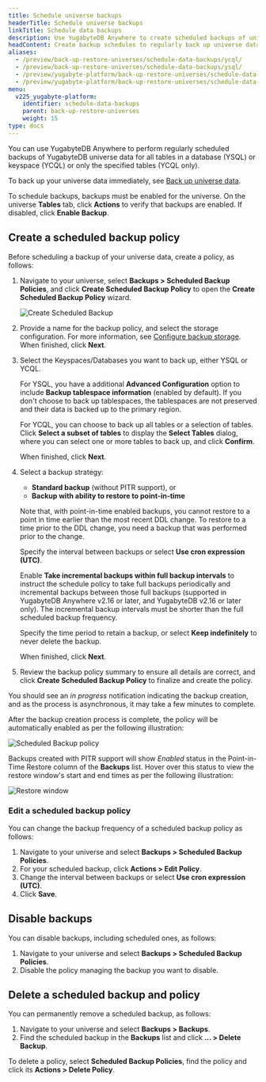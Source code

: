 ```yaml
---
title: Schedule universe backups
headerTitle: Schedule universe backups
linkTitle: Schedule data backups
description: Use YugabyteDB Anywhere to create scheduled backups of universe data.
headContent: Create backup schedules to regularly back up universe data
aliases:
  - /preview/back-up-restore-universes/schedule-data-backups/ycql/
  - /preview/back-up-restore-universes/schedule-data-backups/ysql/
  - /preview/yugabyte-platform/back-up-restore-universes/schedule-data-backups/ysql/
  - /preview/yugabyte-platform/back-up-restore-universes/schedule-data-backups/ycql/
menu:
  v225_yugabyte-platform:
    identifier: schedule-data-backups
    parent: back-up-restore-universes
    weight: 15
type: docs
---
```


You can use YugabyteDB Anywhere to perform regularly scheduled backups of YugabyteDB universe data for all tables in a database (YSQL) or keyspace (YCQL) or only the specified tables (YCQL only).

To back up your universe data immediately, see [Back up universe data](../back-up-universe-data/).

To schedule backups, backups must be enabled for the universe. On the universe **Tables** tab, click **Actions** to verify that backups are enabled. If disabled, click **Enable Backup**.

## Create a scheduled backup policy

Before scheduling a backup of your universe data, create a policy, as follows:

1. Navigate to your universe, select **Backups > Scheduled Backup Policies**, and click **Create Scheduled Backup Policy** to open the **Create Scheduled Backup Policy** wizard.

    ![Create Scheduled Backup](/images/yp/create-schedule-backup-pitr.png)

1. Provide a name for the backup policy, and select the storage configuration. For more information, see [Configure backup storage](../configure-backup-storage/). When finished, click **Next**.

1. Select the Keyspaces/Databases you want to back up, either YSQL or YCQL.

    For YSQL, you have a additional **Advanced Configuration** option to include **Backup tablespace information** (enabled by default). If you don't choose to back up tablespaces, the tablespaces are not preserved and their data is backed up to the primary region.

    For YCQL, you can choose to back up all tables or a selection of tables. Click **Select a subset of tables** to display the **Select Tables** dialog, where you can select one or more tables to back up, and click **Confirm**.

    When finished, click **Next**.

1. Select a backup strategy:

    - **Standard backup** (without PITR support), or
    - **Backup with ability to restore to point-in-time**

    Note that, with point-in-time enabled backups, you cannot restore to a point in time earlier than the most recent DDL change. To restore to a time prior to the DDL change, you need a backup that was performed prior to the change.

    Specify the interval between backups or select **Use cron expression (UTC)**.

    Enable **Take incremental backups within full backup intervals** to instruct the schedule policy to take full backups periodically and incremental backups between those full backups (supported in YugabyteDB Anywhere v2.16 or later, and YugabyteDB v2.16 or later only). The incremental backup intervals must be shorter than the full scheduled backup frequency.

    Specify the time period to retain a backup, or select **Keep indefinitely** to never delete the backup.

    When finished, click **Next**.

1. Review the backup policy summary to ensure all details are correct, and click **Create Scheduled Backup Policy** to finalize and create the policy.

You should see an _in progress_ notification indicating the backup creation, and as the process is asynchronous, it may take a few minutes to complete.

After the backup creation process is complete, the policy will be automatically enabled as per the following illustration:

![Scheduled Backup policy](/images/yp/schedule-backup-policy-pitr.png)

Backups created with PITR support will show _Enabled_ status in the Point-in-Time Restore column of the **Backups** list. Hover over this status to view the restore window's start and end times as per the following illustration:

![Restore window](/images/yp/restore-window-pitr.png)

### Edit a scheduled backup policy

You can change the backup frequency of a scheduled backup policy as follows:

1. Navigate to your universe and select **Backups > Scheduled Backup Policies**.
1. For your scheduled backup, click **Actions > Edit Policy**.
1. Change the interval between backups or select **Use cron expression (UTC)**.
1. Click **Save**.

## Disable backups

You can disable backups, including scheduled ones, as follows:

1. Navigate to your universe and select **Backups > Scheduled Backup Policies**.
1. Disable the policy managing the backup you want to disable.

## Delete a scheduled backup and policy

You can permanently remove a scheduled backup, as follows:

1. Navigate to your universe and select **Backups > Backups**.
1. Find the scheduled backup in the **Backups** list and click **... > Delete Backup**.

To delete a policy, select **Scheduled Backup Policies**, find the policy and click its **Actions > Delete Policy**.
